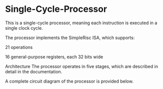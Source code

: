 # Single-Cycle-Processor
This is a single-cycle processor, meaning each instruction is executed in a single clock cycle.

The processor implements the SimpleRisc ISA, which supports:

21 operations

16 general-purpose registers, each 32 bits wide

Architecture
The processor operates in five stages, which are described in detail in the documentation.

A complete circuit diagram of the processor is provided below.
